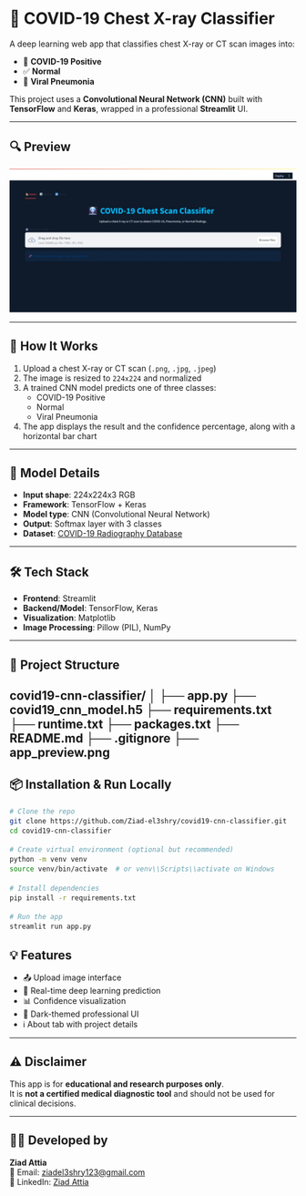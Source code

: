 # 🩻 COVID-19 Chest X-ray Classifier

A deep learning web app that classifies chest X-ray or CT scan images into:
- 🦠 **COVID-19 Positive**
- ✅ **Normal**
- 🤒 **Viral Pneumonia**

This project uses a **Convolutional Neural Network (CNN)** built with **TensorFlow** and **Keras**, wrapped in a professional **Streamlit** UI.

---

## 🔍 Preview

![App Preview](app_preview.jpeg)

---

## 🧠 How It Works

1. Upload a chest X-ray or CT scan (`.png`, `.jpg`, `.jpeg`)
2. The image is resized to `224x224` and normalized
3. A trained CNN model predicts one of three classes:
   - COVID-19 Positive
   - Normal
   - Viral Pneumonia
4. The app displays the result and the confidence percentage, along with a horizontal bar chart

---

## 🧪 Model Details

- **Input shape**: 224x224x3 RGB
- **Framework**: TensorFlow + Keras
- **Model type**: CNN (Convolutional Neural Network)
- **Output**: Softmax layer with 3 classes
- **Dataset**: [COVID-19 Radiography Database](https://www.kaggle.com/datasets/tawsifurrahman/covid19-radiography-database)

---

## 🛠️ Tech Stack

- **Frontend**: Streamlit
- **Backend/Model**: TensorFlow, Keras
- **Visualization**: Matplotlib
- **Image Processing**: Pillow (PIL), NumPy

---

## 📂 Project Structure

covid19-cnn-classifier/
│
├── app.py
├── covid19_cnn_model.h5
├── requirements.txt
├── runtime.txt
├── packages.txt
├── README.md
├── .gitignore
├── app_preview.png
---

## 📦 Installation & Run Locally

```bash
# Clone the repo
git clone https://github.com/Ziad-el3shry/covid19-cnn-classifier.git
cd covid19-cnn-classifier

# Create virtual environment (optional but recommended)
python -m venv venv
source venv/bin/activate  # or venv\\Scripts\\activate on Windows

# Install dependencies
pip install -r requirements.txt

# Run the app
streamlit run app.py
```
## 💡 Features

- 📤 Upload image interface  
- 🧠 Real-time deep learning prediction  
- 📊 Confidence visualization  
- 🎨 Dark-themed professional UI  
- ℹ️ About tab with project details

---

## ⚠️ Disclaimer

This app is for **educational and research purposes only**.  
It is **not a certified medical diagnostic tool** and should not be used for clinical decisions.

---

## 👨‍💻 Developed by

**Ziad Attia**  
📧 Email: ziadel3shry123@gmail.com  
🔗 LinkedIn: [Ziad Attia](https://www.linkedin.com/in/ziad-attia-4b1843241/)
